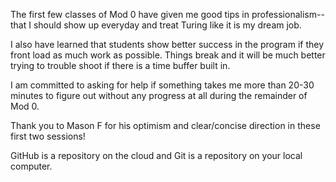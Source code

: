 The first few classes of Mod 0 have given me good tips in professionalism--that I should show up everyday and treat Turing like it is my dream job.

I also have learned that students show better success in the program if they front load as much work as possible. Things break and it will be much better trying to trouble shoot if there is a time buffer built in.

I am committed to asking for help if something takes me more than 20-30 minutes to figure out without any progress at all during the remainder of Mod 0.

Thank you to Mason F for his optimism and clear/concise direction in these first two sessions!

GitHub is a repository on the cloud and Git is a repository on your local computer.   
